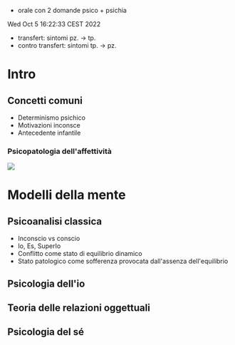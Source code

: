 - orale con 2 domande psico + psichia

Wed Oct  5 16:22:33 CEST 2022 

- transfert: sintomi pz. → tp.
- contro transfert: sintomi tp. → pz.

# Intro

## Concetti comuni
- Determinismo psichico
- Motivazioni inconsce
- Antecedente infantile

### Psicopatologia dell'affettività
![](img/emozione-sentimento-umore.png)


# Modelli della mente

## Psicoanalisi classica
- Inconscio vs conscio
- Io, Es, SuperIo
- Conflitto come stato di equilibrio dinamico
- Stato patologico come sofferenza provocata dall'assenza dell'equilibrio

## Psicologia dell'io

## Teoria delle relazioni oggettuali

## Psicologia del sé
